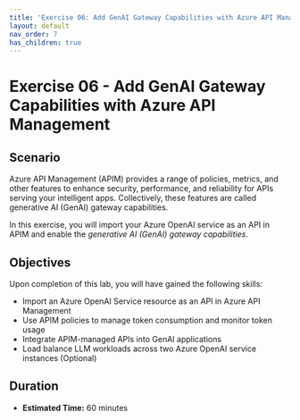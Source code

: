 ```yaml
---
title: 'Exercise 06: Add GenAI Gateway Capabilities with Azure API Management'
layout: default
nav_order: 7
has_children: true
---
```


# Exercise 06 - Add GenAI Gateway Capabilities with Azure API Management

## Scenario

Azure API Management (APIM) provides a range of policies, metrics, and other features to enhance security, performance, and reliability for APIs serving your intelligent apps. Collectively, these features are called generative AI (GenAI) gateway capabilities.

In this exercise, you will import your Azure OpenAI service as an API in APIM and enable the *generative AI (GenAI) gateway capabilities*.

## Objectives

Upon completion of this lab, you will have gained the following skills:

- Import an Azure OpenAI Service resource as an API in Azure API Management
- Use APIM policies to manage token consumption and monitor token usage
- Integrate APIM-managed APIs into GenAI applications
- Load balance LLM workloads across two Azure OpenAI service instances (Optional)

## Duration

- **Estimated Time:** 60 minutes
